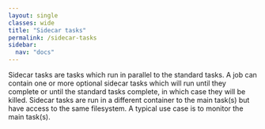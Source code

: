 ```yaml
---
layout: single
classes: wide
title: "Sidecar tasks"
permalink: /sidecar-tasks
sidebar:
  nav: "docs"
---
```


Sidecar tasks are tasks which run in parallel to the standard tasks. A job can contain one or more
optional sidecar tasks which will run until they complete or until the standard tasks complete,
in which case they will be killed. Sidecar tasks are run in a different container to the main
task(s) but have access to the same filesystem.
A typical use case is to monitor the main task(s).
